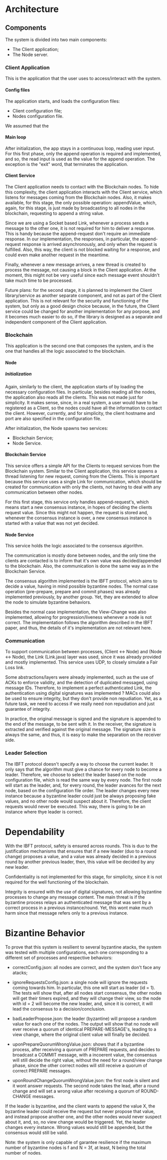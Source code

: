 # Architecture

## Components
The system is divided into two main components:
- The Client application;
- The Node server.

### Client Application
This is the application that the user uses to access/interact with the system. 

#### Config files
The application starts, and loads the configuration files:
- Client configuration file;
- Nodes configuration file.

We assumed that the 

#### Main loop
After initialization, the app stays in a continuous loop, reading user input. For this first phase, only the append operation is required and implemented, and so, the read input is used as the value for the append operation. The exception is the "exit" word, that terminates the application.

#### Client Service
The Client application needs to contact with the Blockchain nodes. To hide this complexity, the client application interacts with the Client service, which listens for messages coming from the Blockchain nodes. Also, it makes available, for this stage, the only possible operation: appendValue, which, again, for this stage, is just made by broadcasting to all nodes in the blockchain, requesting to append a string value.

Since we are using a Socket based Link, whenever a process sends a message to the other one, it is not required for him to deliver a response. This is handy because the append-request don't require an immediate response. In our implementation, the responses, in particular, the append-request response is arrived asynchronously, and only when the request is fulfilled. Also, this way, the client is not blocked waiting for a response, and could even make another request in the meantime.

Finally, whenever a new message arrives, a new thread is created to process the message, not causing a block in the Client application. At the moment, this might not be very useful since each message event shouldn't take much time to be processed.

Future plans: for the second stage, it is planned to implement the Client library/service as another separate component, and not as part of the Client application. This is not relevant for the security and functioning of the system, but only as a good design choice because, in the future, the Client service could be changed for another implementation for any porpose, and it becomes much easier to do so, if the library is designed as a separate and independent component of the Client application.

### Blockchain
This application is the second one that composes the system, and is the one that handles all the logic associated to the blockchain.

#### Node

##### Initialization
Again, similarly to the client, the application starts of by loading the necessary configuration files. In particular, besides reading all the nodes, the application also reads all the clients. This was not made just for simplicity. It makes sense, since, in a real system, a user would have to be registered as a Client, so the nodes could have all the information to contact the client. However, currently, and for simplicity, the client hostname and port are also specified in the configuration file.

After initialization, the Node spawns two services:
- Blockchain Service;
- Node Service.

#### Blockchain Service
This service offers a simple API for the Clients to request services from the Blockchain system.
Similar to the Client application, this service spawns a thread listening for new request, coming from the Clients. This is important because this service uses a single Link for communication, which should be created for communication with only the clients, not having to deal with any communication between other nodes.

For this first stage, this service only handles append-request's, which means start a new consensus instance, in hopes of deciding the clients request value. Since this might not happen, the request is stored and, whenever the consensus instance is over, a new consensus instance is started with a value that was not yet decided.

#### Node Service
This service holds the logic associated to the consensus algorithm. 

The communication is mostly done between nodes, and the only time the clients are contacted is to inform that it's own value was decided/appended to the blockchain. Also, the communication is done the same way as in the Blockchain Service.

The consensus algorithm implemented is the IBFT protocol, which aims to decide a value, having in mind possible byzantine nodes. The normal case operation (pre-prepare, prepare and commit phases) was already implemented previously, by another group. Yet, they are extended to allow the node to simulate byzantine behaviors. <TALK ABOUT THIS EXTENSIONS>

Besides the normal case implementation, the View-Change was also implemented, allowing for progression/liveness whenever a node is not correct. The implementation follows the algorithm described in the IBFT paper, and thus, the details of it's implementation are not relevant here.


### Communication
To support communication between processes, (Client <-> Node) and (Node <-> Node), the Link (Link.java) layer was used, since it was already provided and mostly implemented. This service uses UDP, to closely simulate a Fair Loss link. 

Some abstractions/layers were already implemented, such as the use of ACKs to enforce validity, and the detection of duplicated messaged, using message IDs. Therefore, to implement a perfect authenticated Link, the authentication using digital signatures was implemented <WHY IS THIS NEEDED>? MACs could also be used to ensure integrity, but they don't provide non repudiation. Yet, as a future task, we need to access if we really need non repudiation and just guarantee of integrity.

In practice, the original message is signed and the signature is appended to the end of the message, to be sent with it. In the receiver, the signature is extracted and verified against the original message. The signature size is always the same, and thus, it is easy to make the separation on the receiver side.

### Leader Selection
The IBFT protocol doesn't specify a way to choose the current leader. It only says that the algorithm must give a chance for every node to become a leader. Therefore, we choose to select the leader based on the node configuration file, which is read the same way by every node. The first node will start as the leader, and, for every round, the leader avances for the next node, based on the configuration file order.
The leader changes every new instance because a byzantine leader could just be always proposing fake values, and no other node would suspect about it. Therefore, the client requests would never be executed. This way, there is going to be an instance where thye leader is correct.

# Dependability
With the IBFT protocol, safety is ensured across rounds. This is duo to the justification mechanisms that ensures that if a new leader (duo to a round change) proposes a value, and a value was already decided in a previous round by another previous leader, then, this value will be decided by any new leader.

Confidentiality is not implemented for this stage, for simplicity, since it is not required for the well functioning of the blockchain.

Integrity is ensured with the use of digital signatures, not allowing byzantine processes to change any message content. The main threat is if the byzantine process relays an authenticated message that was sent by a correct process in a previous instance/round. Yet, this wont make much harm since that message refers only to a previous instance.

# Bizantine Behavior
To prove that this system is resilient to several byzantine atacks, the system was tested with multiple configurations, each one corresponding to a different set of processes and respective behaviors:

- correctConfig.json: all nodes are correct, and the system don't face any atacks;

- ignoreRequestsConfig.json: a single node will ignore the requests coming towards him. In particular, this one will start as leader (id = 1). The tests will show that, after all nodes start consensus, the other nodes will get their timers expired, and they will change their view, so the node with id = 2 will become the new leader, and, since it is correct, it will lead the consensus to a decision/conclusion.

- badLeaderPropose.json: the leader (byzantine) will propose a random value for each one of the nodes. The output will show that no node will ever receive a quorum of identical PREPARE-MESSAGE's, leading to a view change, where the original client value will finally be decided.

- uponPrepareQuorumWrongValue.json: shows that if a byzantine process, after receiving a quorum of PREPARE requests, and decides to broadcast a COMMIT message, with a incoerent value, the consensus will still decide the right value, without the need for a round/view change phase, since the other correct nodes will still receive a quorum of correct PREPARE messages.

- uponRoundChangeQuorumWrongValue.json: the first node is silent and it wont answer requests. The second node takes the lead, after a round change and will set a wrong value after receiving a quorum of ROUND-CHANGE messages.

If the leader is byzantine, and the client wants to append the value X, the byzantine leader could receive the request but never propose that value, and instead propose another one, and the other nodes would never suspect about it, and, so, no view change would be triggered. Yet, the leader changes every instance.  Wrong values would still be appended, but the consensus would still be valid.

Note: the system is only capable of garantee resilience if the maximum number of byzantine nodes is f and N = 3f, at least, N being the total number of nodes.